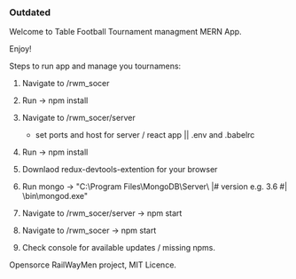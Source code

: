 ### Outdated

Welcome to Table Football Tournament managment MERN App.

Enjoy!

Steps to run app and manage you tournamens:

1. Navigate to /rwm_socer
2. Run -> npm install
3. Navigate to /rwm_socer/server
    - set ports and host for server / react app || .env and .babelrc
4. Run -> npm install
5. Downlaod redux-devtools-extention for your browser
6. Run mongo -> "C:\Program Files\MongoDB\Server\ |# version e.g. 3.6 #| \bin\mongod.exe"
7. Navigate to /rwm_socer/server -> npm start
8. Navigate to /rwm_socer -> npm start

9. Check console for available updates / missing npms.

Opensorce RailWayMen project, MIT Licence.
